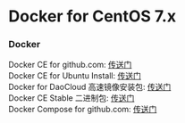 # Docker for CentOS 7.x                     
### Docker             
Docker CE for github.com: [传送门](https://github.com/docker/docker-ce)                           
Docker CE for Ubuntu Install: [传送门](https://docs.docker.com/engine/installation/linux/docker-ce/ubuntu/)               
Docker for DaoCloud 高速镜像安装包: [传送门](http://get.daocloud.io/)                                              
Docker CE Stable 二进制包: [传送门](https://download.docker.com/linux/static/stable/x86_64/)             
Docker Compose for github.com: [传送门](https://github.com/docker/compose)     


